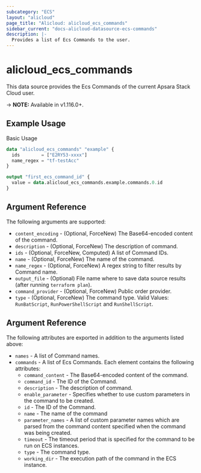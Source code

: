 ```yaml
---
subcategory: "ECS"
layout: "alicloud"
page_title: "Alicloud: alicloud_ecs_commands"
sidebar_current: "docs-alicloud-datasource-ecs-commands"
description: |-
  Provides a list of Ecs Commands to the user.
---
```


# alicloud\_ecs\_commands

This data source provides the Ecs Commands of the current Apsara Stack Cloud user.

-> **NOTE:** Available in v1.116.0+.

## Example Usage

Basic Usage

```terraform
data "alicloud_ecs_commands" "example" {
  ids        = ["E2RY53-xxxx"]
  name_regex = "tf-testAcc"
}

output "first_ecs_command_id" {
  value = data.alicloud_ecs_commands.example.commands.0.id
}
```

## Argument Reference

The following arguments are supported:

* `content_encoding` - (Optional, ForceNew) The Base64-encoded content of the command.
* `description` - (Optional, ForceNew) The description of command.
* `ids` - (Optional, ForceNew, Computed)  A list of Command IDs.
* `name` - (Optional, ForceNew) The name of the command.
* `name_regex` - (Optional, ForceNew) A regex string to filter results by Command name.
* `output_file` - (Optional) File name where to save data source results (after running `terraform plan`).
* `command_provider` - (Optional, ForceNew) Public order provider.
* `type` - (Optional, ForceNew) The command type. Valid Values: `RunBatScript`, `RunPowerShellScript` and `RunShellScript`.

## Argument Reference

The following attributes are exported in addition to the arguments listed above:

* `names` - A list of Command names.
* `commands` - A list of Ecs Commands. Each element contains the following attributes:
	* `command_content` - The Base64-encoded content of the command.
	* `command_id` - The ID of the Command.
	* `description` - The description of command.
	* `enable_parameter` - Specifies whether to use custom parameters in the command to be created.
	* `id` - The ID of the Command.
	* `name` - The name of the command
	* `parameter_names` - A list of custom parameter names which are parsed from the command content specified when the command was being created.
	* `timeout` - The timeout period that is specified for the command to be run on ECS instances.
	* `type` - The command type.
	* `working_dir` - The execution path of the command in the ECS instance.
